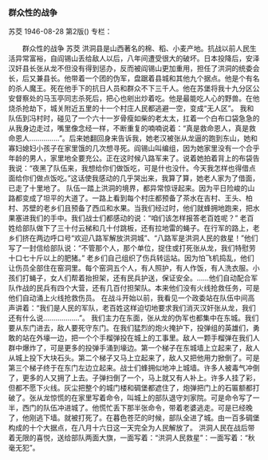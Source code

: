 ### 群众性的战争
苏茭
1946-08-28
第2版()
专栏：

　　群众性的战争
    苏茭
    洪洞县是山西著名的棉、稻、小麦产地。抗战以前人民生活异常富裕，自阎锡山丢给敌人以后，八年间遭受很大的破坏。日本投降后，安泽汉奸县长张从龙不但没有得到惩办，反而被阎锡山更加重用，担任了洪洞的统委会长，后又兼县长。他带着一个团的伪军，盘踞着县城和其他九个据点。他是个有名的杀人魔王。死在他手下的抗日人员和群众不下三千人。他在苏堡将我十九分区公安督察处的马玉亭同志杀死后，把心也剜出炒着吃。他是最能吃人心的野兽。在他烧杀抢劫下，城关附近五里的十一个村庄人民都逃避一空，变成“无人区”。
    我和队伍到冯村时，碰见了一个六十一岁骨瘦如柴的老太太，扛着一个白布口袋急急的从我身边走过，嘴里像念经一样，不断重复的喃喃说着：“真是救命恩人，真是救命恩人……………”。后来她翻回身来告诉我，她老汉被张从龙逼的跑到东山，她和寡妇媳妇小孩子在家里饿的几次想寻死。阎锡山叫编组，因为她家里没有一个合乎年龄的男人，家里地全要充公。正在这时候八路军来了。说着她拍着背上的布袋告我说：“夜黑了队伍来，我想给你们做饭吃，可是什也没什。今天我怎样也得借点面给你们做点饭吃。”这话使我感动的几乎哭出来，我算了算，她老人家为了借面，已走了十里地了。
    队伍一踏上洪洞的境界，都异常惊讶起来。因为平日险峻的山路都变成了坦平的大道了。一路上看到每个村庄都预备了茶水在吉村、王头、柏村、苏壁的老乡们且预备了西瓜和水果。当我们经过时，他们就蜂拥地跑来，把水果塞进我们的手中。我们战士们都感动的说：“咱们该怎样报答老百姓呢？”
    老百姓给部队做下了三十付云梯和几十付跳板，还有拉地雷的蝇子。在行军的路上，老乡们挤在两边呼口号“欢迎八路军解放洪洞城”、“八路军是洪洞人民的救星！”他们写了一封信给部队说：“不管那个人，那个单位，捉住或打死张从龙，我们特慰劳十口七十斤以上的肥猪。”
    老乡们自己组织了伤兵转运站。因为怕飞机捣乱，他们让伤员全部住在窑洞里。每个窑洞五个人，有人照护，有人作饭，有人洗衣服。小孩们打蝇子，女人们帮着抬担架，还有民兵护送，保证安全。……他们自动配合军队作战的民兵有四个大营，还有几百付担架队。本来他们没有火线抢救任务，可是他们自动涌上火线抢救伤员。
    在战斗开始以前，我看见一个政委站在队伍中间高声讲着：“我们是人民的军队，老百姓这样迫切地要求我们消灭汉奸张从龙，我们还有什么说………………”。
    我们主力在东面，张从龙的伪军也都集中在东城。我们要从东门进去，敌人要死守东门。在我们猛烈的炮火掩护下，投弹组的英雄们，勇敢的站在外壕一边，把一个个手榴弹投在城上的工事里。敌人一颗手榴弹在我们人群中爆炸了，可是更多的投弹手涌到壕边。第一个梯子在东城墙上立起来了，敌人从城上投下大块石头。第二个梯子又马上立起来了，敌人又把他用力掀倒了。可是第三个梯子终于在东门左边立起来。战士们蜂拥似地冲上城墙。许多人被毒气冲倒了，更多的人又拥了上去。子弹扫倒了一个，马上就又有人补上。许多人挂了彩，但都不愿下火线。灰尘把整个的城门楼和碉堡都遮住了，炮弹把门上的石匾额都打破了。张从龙惊慌的在家里写着命令，叫城上的部队退守刘家院。可是命令写了一半，西门的队伍冲进城了。他慌忙丢下那半张命令，带着老婆逃走。可是已经晚了，他刚逃下墙。就被打死了。在暮色苍茫的时候，部队全进了城。由一百多碉堡构成的十个大据点，在八月十六日这一天完全为人民解放了。
    洪洞人民在战后带着无限的喜悦，送给部队两面大旗，一面写着：“洪洞人民救星”：一面写着：“秋毫无犯”。
